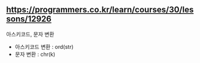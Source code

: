 
## https://programmers.co.kr/learn/courses/30/lessons/12926

아스키코드, 문자 변환
- 아스키코드 변환 : ord(str)
- 문자 변환 : chr(k)